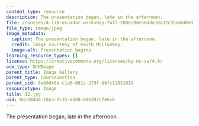 ```yaml
---
content_type: resource
description: The presentation began, late in the afternoon.
file: /courses/4-170-ecuador-workshop-fall-2006/0dc58dde18a32c35ab60b0b397cfe6cb_12.jpg
file_type: image/jpeg
image_metadata:
  caption: The presentation began, late in the afternoon.
  credit: Image courtesy of Keith McCluskey.
  image-alt: Presentation begins
learning_resource_types: []
license: https://creativecommons.org/licenses/by-nc-sa/4.0/
ocw_type: OCWImage
parent_title: Image Gallery
parent_type: CourseSection
parent_uid: 8ab0d46b-c1a6-001c-2f9f-86fc11331618
resourcetype: Image
title: 12.jpg
uid: 0dc58dde-18a3-2c35-ab60-b0b397cfe6cb
---
```

The presentation began, late in the afternoon.